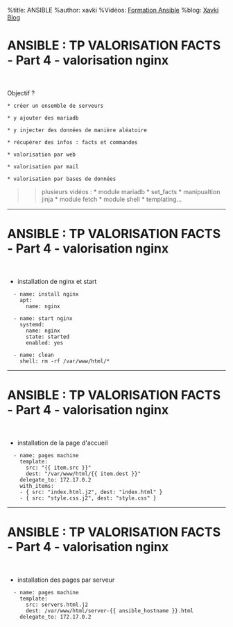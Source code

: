 %title: ANSIBLE
%author: xavki
%Vidéos: [Formation Ansible](https://www.youtube.com/playlist?list=PLn6POgpklwWoCpLKOSw3mXCqbRocnhrh-)
%blog: [Xavki Blog](https://xavki.blog)


# ANSIBLE : TP VALORISATION FACTS - Part 4 - valorisation nginx

<br>

Objectif ?

	* créer un ensemble de serveurs

	* y ajouter des mariadb

	* y injecter des données de manière aléatoire

	* récupérer des infos : facts et commandes

	* valorisation par web

	* valorisation par mail

	* valorisation par bases de données


>> plusieurs vidéos :
		* module mariadb
		* set_facts
		* manipualtion jinja
		* module fetch
		* module shell
		* templating...

----------------------------------------------------------------------------

# ANSIBLE : TP VALORISATION FACTS - Part 4 - valorisation nginx


<br>

* installation de nginx et start

```
  - name: install nginx
    apt:
      name: nginx

  - name: start nginx
    systemd:
      name: nginx
      state: started
      enabled: yes

  - name: clean
    shell: rm -rf /var/www/html/*
```

----------------------------------------------------------------------------

# ANSIBLE : TP VALORISATION FACTS - Part 4 - valorisation nginx

<br>

* installation de la page d'accueil

```
  - name: pages machine
    template:
      src: "{{ item.src }}"
      dest: "/var/www/html/{{ item.dest }}"
    delegate_to: 172.17.0.2
    with_items:
    - { src: "index.html.j2", dest: "index.html" }
    - { src: "style.css.j2", dest: "style.css" }
```

----------------------------------------------------------------------------

# ANSIBLE : TP VALORISATION FACTS - Part 4 - valorisation nginx

<br>

* installation des pages par serveur

```
  - name: pages machine
    template:
      src: servers.html.j2
      dest: /var/www/html/server-{{ ansible_hostname }}.html
    delegate_to: 172.17.0.2
```


